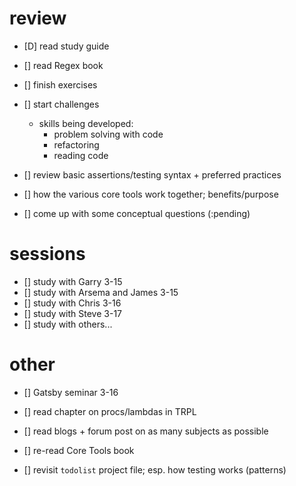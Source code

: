 # review

- [D] read study guide
- [] read Regex book
- [] finish exercises
- [] start challenges
  - skills being developed:
    - problem solving with code
    - refactoring
    - reading code

- [] review basic assertions/testing syntax + preferred practices
- [] how the various core tools work together; benefits/purpose
- [] come up with some conceptual questions (:pending)

# sessions

- [] study with Garry 3-15
- [] study with Arsema and James 3-15
- [] study with Chris 3-16
- [] study with Steve 3-17
- [] study with others...

# other

- [] Gatsby seminar 3-16
- [] read chapter on procs/lambdas in TRPL
- [] read blogs + forum post on as many subjects as possible
- [] re-read Core Tools book

- [] revisit `todolist` project file; esp. how testing works (patterns)


